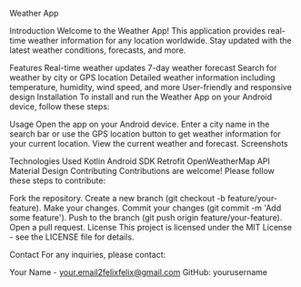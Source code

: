 Weather App

Introduction
Welcome to the Weather App! This application provides real-time weather information for any location worldwide. Stay updated with the latest weather conditions, forecasts, and more.

Features
Real-time weather updates
7-day weather forecast
Search for weather by city or GPS location
Detailed weather information including temperature, humidity, wind speed, and more
User-friendly and responsive design
Installation
To install and run the Weather App on your Android device, follow these steps:

Usage
Open the app on your Android device.
Enter a city name in the search bar or use the GPS location button to get weather information for your current location.
View the current weather and forecast.
Screenshots


Technologies Used
Kotlin
Android SDK
Retrofit
OpenWeatherMap API
Material Design
Contributing
Contributions are welcome! Please follow these steps to contribute:

Fork the repository.
Create a new branch (git checkout -b feature/your-feature).
Make your changes.
Commit your changes (git commit -m 'Add some feature').
Push to the branch (git push origin feature/your-feature).
Open a pull request.
License
This project is licensed under the MIT License - see the LICENSE file for details.

Contact
For any inquiries, please contact:

Your Name - your.email2felixfelix@gmail.com
GitHub: yourusername
